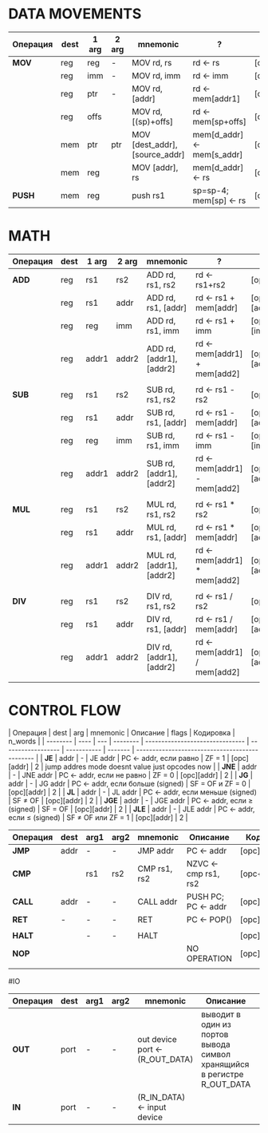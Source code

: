# DATA MOVEMENTS

| Операция | dest | 1 arg | 2 arg | mnemonic                       | ?                          | code                             | n_words |
| -------- | ---- | ----- | ----- | ------------------------------ | -------------------------- | -------------------------------- | ------- |
| **MOV**  | reg  | reg   | -     | MOV rd, rs                     | rd <- rs                   | [opc+REG_REG+rd+rs]              | 1       |
|          | reg  | imm   | -     | MOV rd, imm                    | rd <- imm                  | [opc+IMM_REG+rd][imm]            | 2       |
|          | reg  | ptr   | -     | MOV rd, [addr]                 | rd <- mem[addr1]           | [opc+MEM_REG+rd][addr]           | 2       |
|          | reg  | offs  |       | MOV rd, [(sp)+offs]            | rd <- mem[sp+offs]         | [opc+SPOFFS_REG+rd+offs(17bits)] | 1       |
|          | mem  | ptr   | ptr   | MOV [dest_addr], [source_addr] | mem[d_addr] <- mem[s_addr] | [opc+MEM_MEM][d_addr][s_addr]    | 3       |
|          | mem  | reg   |       | MOV [addr], rs                 | mem[d_addr] <- rs          | [opc+REG_MEM+rs][d_addr]         | 2       |
| **PUSH** | mem  | reg   |       | push rs1                       | sp=sp-4; mem[sp] <- rs     | [opc+SingleReg+rs]               | 1       |

# MATH

| Операция | dest | 1 arg | 2 arg | mnemonic                 | ?                             | code                              | n_words |
| -------- | ---- | ----- | ----- | ------------------------ | ----------------------------- | --------------------------------- | ------- |
| **ADD**  | reg  | rs1   | rs2   | ADD rd, rs1, rs2         | rd <- rs1+rs2                 | [opc+MATH_R_R_R+rd+rs1+rs2]       | 1       |
|          | reg  | rs1   | addr  | ADD rd, rs1, [addr]      | rd <- rs1 + mem[addr]         | [opc+MATH_R_M_R+rd+rs1][addr]     | 2       |
|          | reg  | reg   | imm   | ADD rd, rs1, imm         | rd <- rs1 + imm               | [opc+MATH_R_I_R+rd+rs1][imm]      | 2       |
|          | reg  | addr1 | addr2 | ADD rd, [addr1], [addr2] | rd <- mem[addr1] + mem[add2]  | [opc+MATH_M_M_R+rs][addr1][addr2] | 3       |
|          |      |       |       |                          |                               |                                   |         |
| **SUB**  | reg  | rs1   | rs2   | SUB rd, rs1, rs2         | rd <- rs1 - rs2               | [opc+MATH_R_R_R+rd+rs1+rs2]       | 1       |
|          | reg  | rs1   | addr  | SUB rd, rs1, [addr]      | rd <- rs1 - mem[addr]         | [opc+MATH_R_M_R+rd+rs1][addr]     | 2       |
|          | reg  | reg   | imm   | SUB rd, rs1, imm         | rd <- rs1 - imm               | [opc+MATH_R_I_R+rd+rs1][imm]      | 2       |
|          | reg  | addr1 | addr2 | SUB rd, [addr1], [addr2] | rd <- mem[addr1] - mem[add2]  | [opc+MATH_M_M_R+rs][addr1][addr2] | 3       |
|          |      |       |       |                          |                               |                                   |         |
| **MUL**  | reg  | rs1   | rs2   | MUL rd, rs1, rs2         | rd <- rs1 \* rs2              | [opc+MATH_R_R_R+rd+rs1+rs2]       | 1       |
|          | reg  | rs1   | addr  | MUL rd, rs1, [addr]      | rd <- rs1 \* mem[addr]        | [opc+MATH_R_M_R+rd+rs1][addr]     | 2       |
|          | reg  | addr1 | addr2 | MUL rd, [addr1], [addr2] | rd <- mem[addr1] \* mem[add2] | [opc+MATH_M_M_R+rs][addr1][addr2] | 3       |
|          |      |       |       |                          |                               |                                   |         |
| **DIV**  | reg  | rs1   | rs2   | DIV rd, rs1, rs2         | rd <- rs1 / rs2               | [opc+MATH_R_R_R+rd+rs1+rs2]       | 1       |
|          | reg  | rs1   | addr  | DIV rd, rs1, [addr]      | rd <- rs1 / mem[addr]         | [opc+MATH_R_M_R+rd+rs1][addr]     | 2       |
|          | reg  | addr1 | addr2 | DIV rd, [addr1], [addr2] | rd <- mem[addr1] / mem[add2]  | [opc+MATH_M_M_R+rs][addr1][addr2] | 3       |
|          |      |       |       |                          |                               |                                   |         |

# CONTROL FLOW

| Операция | dest | arg | mnemonic | Описание                        | flags              | Кодировка   | n_words |
| -------- | ---- | --- | -------- | ------------------------------- | ------------------ | ----------- | ------- | ---------------------------------------------- |
| **JE**   | addr | -   | JE addr  | PC ← addr, если равно           | ZF = 1             | [opc][addr] | 2       | jump addres mode doesnt value just opcodes now |
| **JNE**  | addr | -   | JNE addr | PC ← addr, если не равно        | ZF = 0             | [opc][addr] | 2       |
| **JG**   | addr | -   | JG addr  | PC ← addr, если больше (signed) | SF = OF и ZF = 0   | [opc][addr] | 2       |
| **JL**   | addr | -   | JL addr  | PC ← addr, если меньше (signed) | SF ≠ OF            | [opc][addr] | 2       |
| **JGE**  | addr | -   | JGE addr | PC ← addr, если ≥ (signed)      | SF = OF            | [opc][addr] | 2       |
| **JLE**  | addr | -   | JLE addr | PC ← addr, если ≤ (signed)      | SF ≠ OF или ZF = 1 | [opc][addr] | 2       |

| Операция | dest | arg1 | arg2 | mnemonic     | Описание             | Кодировка     | n_words |
| -------- | ---- | ---- | ---- | ------------ | -------------------- | ------------- | ------- |
| **JMP**  | addr | -    | -    | JMP addr     | PC ← addr            | \[opc\][addr] | 2       |
| **CMP**  |      | rs1  | rs2  | CMP rs1, rs2 | NZVC <- cmp rs1, rs2 | [opc+rd1+rs2] | 1       |
| **CALL** | addr | -    | -    | CALL addr    | PUSH PC; PC ← addr   | [opc][addr]   | 2       |
| **RET**  | -    | -    | -    | RET          | PC ← POP()           | [opc]         | 1       |
|          |      |      |      |              |                      |               |         |
| **HALT** |      | -    | -    | HALT         |                      | [opc]         | 1       |
| **NOP**  |      |      |      |              | NO OPERATION         | [opc]         | 1       |
|          |      |      |      |              |                      |               |         |

#IO

| Операция | dest | arg1 | arg2 | mnemonic                        | Описание                                                                | Кодировка      | n_words |
| -------- | ---- | ---- | ---- | ------------------------------- | ----------------------------------------------------------------------- | -------------- | ------- |
| **OUT**  | port | -    | -    | out device port <- (R_OUT_DATA) | выводит в один из портов вывода символ хранящийся в регистре R_OUT_DATA | [opc+port_num] | 1       |
| **IN**   | port | -    | -    | (R_IN_DATA) <- input device     |                                                                         | [opc+port_num] | 1       |
